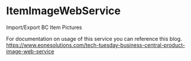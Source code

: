 # ItemImageWebService
 Import/Export BC Item Pictures

For documentation on usage of this service you can reference this blog.
https://www.eonesolutions.com/tech-tuesday-business-central-product-image-web-service
